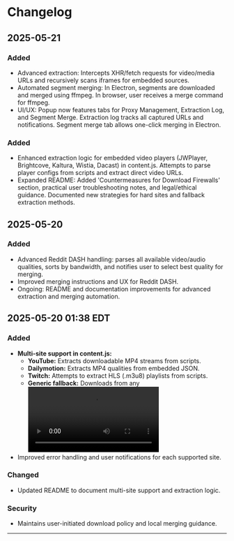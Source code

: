 # Changelog

## 2025-05-21
### Added
- Advanced extraction: Intercepts XHR/fetch requests for video/media URLs and recursively scans iframes for embedded sources.
- Automated segment merging: In Electron, segments are downloaded and merged using ffmpeg. In browser, user receives a merge command for ffmpeg.
- UI/UX: Popup now features tabs for Proxy Management, Extraction Log, and Segment Merge. Extraction log tracks all captured URLs and notifications. Segment merge tab allows one-click merging in Electron.
### Added
- Enhanced extraction logic for embedded video players (JWPlayer, Brightcove, Kaltura, Wistia, Dacast) in content.js. Attempts to parse player configs from scripts and extract direct video URLs.
- Expanded README: Added 'Countermeasures for Download Firewalls' section, practical user troubleshooting notes, and legal/ethical guidance. Documented new strategies for hard sites and fallback extraction methods.

## 2025-05-20
### Added
- Advanced Reddit DASH handling: parses all available video/audio qualities, sorts by bandwidth, and notifies user to select best quality for merging.
- Improved merging instructions and UX for Reddit DASH.
- Ongoing: README and documentation improvements for advanced extraction and merging automation.

## 2025-05-20 01:38 EDT

### Added
- **Multi-site support in content.js:**
  - **YouTube:** Extracts downloadable MP4 streams from scripts.
  - **Dailymotion:** Extracts MP4 qualities from embedded JSON.
  - **Twitch:** Attempts to extract HLS (.m3u8) playlists from scripts.
  - **Generic fallback:** Downloads from any <video> or <source> element found on the page.
- Improved error handling and user notifications for each supported site.

### Changed
- Updated README to document multi-site support and extraction logic.

### Security
- Maintains user-initiated download policy and local merging guidance.

---
